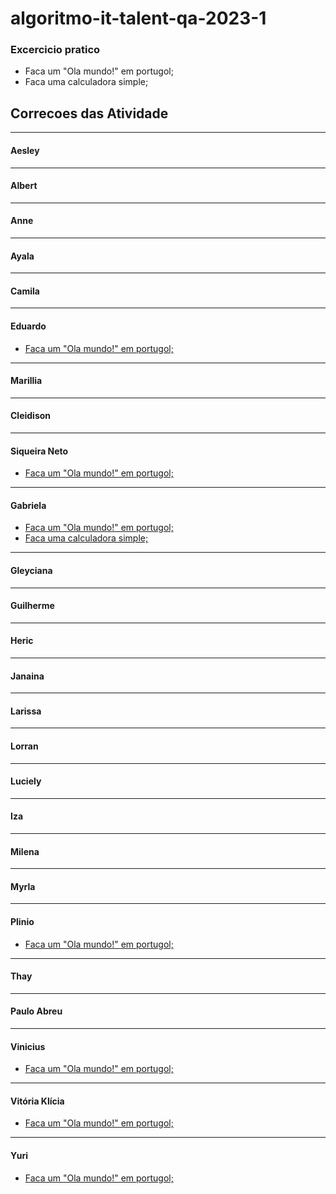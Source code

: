 # algoritmo-it-talent-qa-2023-1

### Excercicio pratico

- Faca um "Ola mundo!" em portugol;
- Faca uma calculadora simple;


## Correcoes das Atividade

---
#### Aesley

---
#### Albert

---
#### Anne

---
#### Ayala

---
#### Camila

---
#### Eduardo
- [Faca um "Ola mundo!" em portugol;](https://github.com/mickhill-qa/algoritmo-it-talent-qa-2023-1/pull/4)

---
#### Marillia

---
#### Cleidison

---
#### Siqueira Neto
- [Faca um "Ola mundo!" em portugol;](https://github.com/mickhill-qa/algoritmo-it-talent-qa-2023-1/pull/2)

---
#### Gabriela
- [Faca um "Ola mundo!" em portugol;](https://github.com/mickhill-qa/algoritmo-it-talent-qa-2023-1/pull/7)
- [Faca uma calculadora simple;](https://github.com/mickhill-qa/algoritmo-it-talent-qa-2023-1/pull/34)

---
#### Gleyciana

---
#### Guilherme

---
#### Heric

---
#### Janaina

---
#### Larissa

---
#### Lorran

---
#### Luciely

---
#### Iza

---
#### Milena

---
#### Myrla

---
#### Plinio
- [Faca um "Ola mundo!" em portugol;](https://github.com/mickhill-qa/algoritmo-it-talent-qa-2023-1/pull/3)

---
#### Thay

---
#### Paulo Abreu

---
#### Vinicius
- [Faca um "Ola mundo!" em portugol;](https://github.com/mickhill-qa/algoritmo-it-talent-qa-2023-1/pull/14)

---
#### Vitória Klícia
- [Faca um "Ola mundo!" em portugol;](https://github.com/mickhill-qa/algoritmo-it-talent-qa-2023-1/pull/8)

---
#### Yuri
- [Faca um "Ola mundo!" em portugol;](https://github.com/mickhill-qa/algoritmo-it-talent-qa-2023-1/pull/5)
